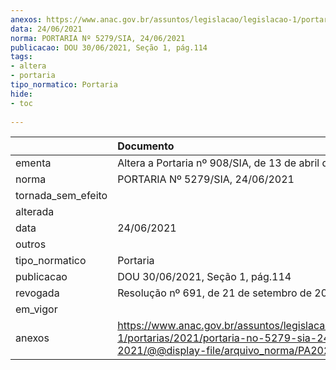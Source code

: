 ```yaml
---
anexos: https://www.anac.gov.br/assuntos/legislacao/legislacao-1/portarias/2021/portaria-no-5279-sia-24-06-2021/@@display-file/arquivo_norma/PA2021-5279.pdf
data: 24/06/2021
norma: PORTARIA Nº 5279/SIA, 24/06/2021
publicacao: DOU 30/06/2021, Seção 1, pág.114
tags:
- altera
- portaria
tipo_normatico: Portaria
hide: 
- toc 
 
---
```


|                    | Documento                                                                                                                                            |
|:-------------------|:-----------------------------------------------------------------------------------------------------------------------------------------------------|
| ementa             | Altera a Portaria nº 908/SIA, de 13 de abril de 2016.                                                                                                |
| norma              | PORTARIA Nº 5279/SIA, 24/06/2021                                                                                                                     |
| tornada_sem_efeito |                                                                                                                                                      |
| alterada           |                                                                                                                                                      |
| data               | 24/06/2021                                                                                                                                           |
| outros             |                                                                                                                                                      |
| tipo_normatico     | Portaria                                                                                                                                             |
| publicacao         | DOU 30/06/2021, Seção 1, pág.114                                                                                                                     |
| revogada           | Resolução nº 691, de 21 de setembro de 2022                                                                                                          |
| em_vigor           |                                                                                                                                                      |
| anexos             | https://www.anac.gov.br/assuntos/legislacao/legislacao-1/portarias/2021/portaria-no-5279-sia-24-06-2021/@@display-file/arquivo_norma/PA2021-5279.pdf |